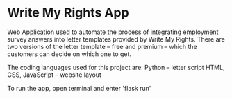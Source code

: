 # Write My Rights App

Web Application used to automate the process of integrating employment survey answers into letter templates provided by Write My Rights. There are two versions of the letter template – free and premium – which the customers can decide on which one to get. 

The coding languages used for this project are:
Python – letter script
HTML, CSS, JavaScript – website layout

To run the app, open terminal and enter 'flask run'